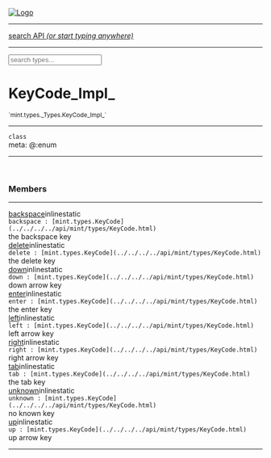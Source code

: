 
[![Logo](../../../../images/logo.png)](../../../../api/index.html)

<hr/>
<a href="#" id="search_bar" onclick="return;"><div> search API <em>(or start typing anywhere)</em> </div></a>
<hr/>

<script src="../../../../js/omnibar.js"> </script>
<link rel="stylesheet" type="text/css" href="../../../../css/omnibar.css" media="all">

<div id="omnibar"> <a href="#" onclick="return" id="omnibar_close"></a> <input id="omnibar_text" type="text" placeholder="search types..."></input></div>
<script  id="typelist" data-relpath="../../../../" data-types="mint.Button,mint.ButtonOptions,mint.Canvas,mint.CanvasOptions,mint.Checkbox,mint.CheckboxOptions,mint.ChildBounds,mint.Control,mint.ControlOptions,mint.Dropdown,mint.DropdownOptions,mint.Image,mint.ImageOptions,mint.KeySignal,mint.Label,mint.LabelOptions,mint.List,mint.ListOptions,mint.MouseSignal,mint.Panel,mint.PanelOptions,mint.Progress,mint.ProgressOptions,mint.Scroll,mint.ScrollOptions,mint.Slider,mint.SliderOptions,mint.TextEdit,mint.TextEditOptions,mint.TextSignal,mint.Window,mint.WindowOptions,mint.core.Macros,mint.core.Signal,mint.core.unifill.CodePoint,mint.core.unifill.CodePointIter,mint.core.unifill.Exception,mint.core.unifill.InternalEncoding,mint.core.unifill.InternalEncodingBackwardIter,mint.core.unifill.InternalEncodingIter,mint.core.unifill.Unicode,mint.core.unifill.Unifill,mint.core.unifill.Utf,mint.core.unifill.Utf16,mint.core.unifill.Utf32,mint.core.unifill.Utf8,mint.core.unifill.UtfIter,mint.core.unifill.UtfTools,mint.core.unifill._CodePoint.CodePoint_Impl_,mint.core.unifill._InternalEncoding.UtfX,mint.core.unifill._Utf16.StringU16,mint.core.unifill._Utf16.StringU16Buffer,mint.core.unifill._Utf16.StringU16Buffer_Impl_,mint.core.unifill._Utf16.StringU16_Impl_,mint.core.unifill._Utf16.Utf16Impl,mint.core.unifill._Utf8.StringU8,mint.core.unifill._Utf8.StringU8_Impl_,mint.core.unifill._Utf8.Utf8Impl,mint.layout.margins.AnchorType,mint.layout.margins.Layouts,mint.layout.margins.MarginTarget,mint.layout.margins.MarginType,mint.layout.margins.Margins,mint.layout.margins.SizeTarget,mint.layout.margins._Margins.Anchor,mint.layout.margins._Margins.AnchorType_Impl_,mint.layout.margins._Margins.Margin,mint.layout.margins._Margins.MarginTarget_Impl_,mint.layout.margins._Margins.MarginType_Impl_,mint.layout.margins._Margins.SizeTarget_Impl_,mint.layout.margins._Margins.Sizer,mint.render.Render,mint.render.Renderer,mint.render.Rendering,mint.render.luxe.Button,mint.render.luxe.Canvas,mint.render.luxe.Checkbox,mint.render.luxe.Convert,mint.render.luxe.Dropdown,mint.render.luxe.Image,mint.render.luxe.Label,mint.render.luxe.List,mint.render.luxe.LuxeMintRender,mint.render.luxe.Panel,mint.render.luxe.Progress,mint.render.luxe.Scroll,mint.render.luxe.Slider,mint.render.luxe.TextEdit,mint.render.luxe.Window,mint.render.luxe._Button.LuxeMintButtonOptions,mint.render.luxe._Canvas.LuxeMintCanvasOptions,mint.render.luxe._Checkbox.LuxeMintCheckboxOptions,mint.render.luxe._Dropdown.LuxeMintDropdownOptions,mint.render.luxe._Image.LuxeMintImageOptions,mint.render.luxe._Label.LuxeMintLabelOptions,mint.render.luxe._List.LuxeMintListOptions,mint.render.luxe._Panel.LuxeMintPanelOptions,mint.render.luxe._Progress.LuxeMintProgressOptions,mint.render.luxe._Scroll.LuxeMintScrollOptions,mint.render.luxe._Slider.LuxeMintSliderOptions,mint.render.luxe._TextEdit.LuxeMintTextEditOptions,mint.render.luxe._Window.LuxeMintWindowOptions,mint.types.Helper,mint.types.InteractState,mint.types.KeyCode,mint.types.KeyEvent,mint.types.ModState,mint.types.MouseButton,mint.types.MouseEvent,mint.types.TextAlign,mint.types.TextEvent,mint.types.TextEventType,mint.types._Types.InteractState_Impl_,mint.types._Types.KeyCode_Impl_,mint.types._Types.MouseButton_Impl_,mint.types._Types.TextAlign_Impl_"></script>


<h1>KeyCode_Impl_</h1>
<small>`mint.types._Types.KeyCode_Impl_`</small>



<hr/>

`class`<br/><span class="meta">
meta: @:enum</span>

<hr/>


&nbsp;
&nbsp;




<h3>Members</h3> <hr/><span class="member apipage">
                <a name="backspace"><a class="lift" href="#backspace">backspace</a></a><span class="inline-block static">inline</span><span class="inline-block static">static</span><div class="clear"></div>
                <code class="signature apipage">backspace : [mint.types.KeyCode](../../../../api/mint/types/KeyCode.html)</code><br/></span>
            <span class="small_desc_flat">the backspace key</span><br/><span class="member apipage">
                <a name="delete"><a class="lift" href="#delete">delete</a></a><span class="inline-block static">inline</span><span class="inline-block static">static</span><div class="clear"></div>
                <code class="signature apipage">delete : [mint.types.KeyCode](../../../../api/mint/types/KeyCode.html)</code><br/></span>
            <span class="small_desc_flat">the delete key</span><br/><span class="member apipage">
                <a name="down"><a class="lift" href="#down">down</a></a><span class="inline-block static">inline</span><span class="inline-block static">static</span><div class="clear"></div>
                <code class="signature apipage">down : [mint.types.KeyCode](../../../../api/mint/types/KeyCode.html)</code><br/></span>
            <span class="small_desc_flat">down arrow key</span><br/><span class="member apipage">
                <a name="enter"><a class="lift" href="#enter">enter</a></a><span class="inline-block static">inline</span><span class="inline-block static">static</span><div class="clear"></div>
                <code class="signature apipage">enter : [mint.types.KeyCode](../../../../api/mint/types/KeyCode.html)</code><br/></span>
            <span class="small_desc_flat">the enter key</span><br/><span class="member apipage">
                <a name="left"><a class="lift" href="#left">left</a></a><span class="inline-block static">inline</span><span class="inline-block static">static</span><div class="clear"></div>
                <code class="signature apipage">left : [mint.types.KeyCode](../../../../api/mint/types/KeyCode.html)</code><br/></span>
            <span class="small_desc_flat">left arrow key</span><br/><span class="member apipage">
                <a name="right"><a class="lift" href="#right">right</a></a><span class="inline-block static">inline</span><span class="inline-block static">static</span><div class="clear"></div>
                <code class="signature apipage">right : [mint.types.KeyCode](../../../../api/mint/types/KeyCode.html)</code><br/></span>
            <span class="small_desc_flat">right arrow key</span><br/><span class="member apipage">
                <a name="tab"><a class="lift" href="#tab">tab</a></a><span class="inline-block static">inline</span><span class="inline-block static">static</span><div class="clear"></div>
                <code class="signature apipage">tab : [mint.types.KeyCode](../../../../api/mint/types/KeyCode.html)</code><br/></span>
            <span class="small_desc_flat">the tab key</span><br/><span class="member apipage">
                <a name="unknown"><a class="lift" href="#unknown">unknown</a></a><span class="inline-block static">inline</span><span class="inline-block static">static</span><div class="clear"></div>
                <code class="signature apipage">unknown : [mint.types.KeyCode](../../../../api/mint/types/KeyCode.html)</code><br/></span>
            <span class="small_desc_flat">no known key</span><br/><span class="member apipage">
                <a name="up"><a class="lift" href="#up">up</a></a><span class="inline-block static">inline</span><span class="inline-block static">static</span><div class="clear"></div>
                <code class="signature apipage">up : [mint.types.KeyCode](../../../../api/mint/types/KeyCode.html)</code><br/></span>
            <span class="small_desc_flat">up arrow key</span><br/>



<hr/>

&nbsp;
&nbsp;
&nbsp;
&nbsp;